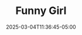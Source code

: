 ---
title: Funny Girl
Theatre: Players by the Sea 
Venue: John McManus Mainstage Theatre
Season: 60
date: 2025-03-04T11:36:45-05:00
opening_date: 2025-02-21
closing_date: 2025-03-09
showtimes:
  - 2025-02-21 20:00:00
  - 2025-02-22 20:00:00
  - 2025-02-23 20:00:00
  - 2025-02-24 14:00:00
  - 2025-02-28 20:00:00
  - 2025-03-01 20:00:00
  - 2025-03-02 14:00:00
  - 2025-03-07 20:00:00
  - 2025-03-08 20:00:00
  - 2025-03-09 14:00:00
featured_image: 2025-Funny-Girl.webp
featured_image_alt: 
featured_image_caption: 
featured_image_attr: 
featured_image_attr_link: 
program: 2025-Funny-Girl.pdf
Website: https://playersbythesea.org/season-60/funny-girl
Tickets: https://ci.ovationtix.com/34877/production/1218523
show_details: 
cast:
  - Fanny Brice: Julia Blasi
  - Nick Arnstein: David Diehl
  - Mrs. Brice: Brenda Schoenfeld
  - Eddie Ryan: Brandon Hines
  - Mrs. Strakosh: Helena Helms
  - Mrs. Meeker/Ensemble: Leanne Gullo
  - Mrs. O'Malley/Ensemble: Mya Smoak
  - Florenz Ziegfeld: David Sacks
  - Tom Keeney/Mr. Renaldi: Christopher Watson
  - Emma/Ensemble: Angelee Ramos
  - John/Paul/Ensemble: Ben Ebner Winkler
  - Ensemble:
      - Alexis Johnson
      - Chrystal Frost
      - Isabella Griffith
      - Maggie Duncan
      - Darvin Nelson
      - Sam Hannigan
crew:
  - Director: Bradley Akers
  - Music Director: Anthony Felton
  - Choreographer: Theresa Pazanowski
  - Stage Manager: Darryl Beamon
  - Assistant Stage Manager/Props Designer: Heather Goliber
  - Scenic Designer: Bradley Akers
  - Lighting Designer: Jereme Raickett
  - Costume Designer: Tammy Lynch
  - Master Electrician: Ben Sparenberg
  - Scenic Charge Artist: Maya Williams
  - Sound Design & Audio Engineering: GoldenStage Productions
  - Costume Assistant: Brandon Hines
  - Deck Assistant: Katarina Goliber
  - Dance Captain: Chrystal Frost
  - Light Board Operator: Ja’nae Frazier
  - Scenic Construction:
      - Tom Barr
      - Jim McGuffin
      - Brian Johnson
orchestra:
genres: 
Description: 
---